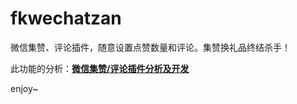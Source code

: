 # fkwechatzan
微信集赞、评论插件，随意设置点赞数量和评论。集赞换礼品终结杀手！



此功能的分析：[**微信集赞/评论插件分析及开发**](http://4ch12dy.site/2019/07/22/fkwechatLike/fkwechatLike/)



enjoy~

